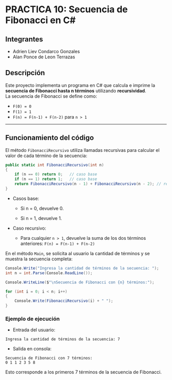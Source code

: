 # PRACTICA 10: Secuencia de Fibonacci en C#

## Integrantes
- Adrien Liev Condarco Gonzales
- Alan Ponce de Leon Terrazas

## Descripción
Este proyecto implementa un programa en C# que calcula e imprime la **secuencia de Fibonacci hasta n términos** utilizando **recursividad**.  
La secuencia de Fibonacci se define como:

- `F(0) = 0`  
- `F(1) = 1`  
- `F(n) = F(n-1) + F(n-2)` para `n > 1`

---

## Funcionamiento del código
El método `FibonacciRecursivo` utiliza llamadas recursivas para calcular el valor de cada término de la secuencia:

```csharp
public static int FibonacciRecursivo(int n)
{
    if (n == 0) return 0;   // caso base
    if (n == 1) return 1;   // caso base
    return FibonacciRecursivo(n - 1) + FibonacciRecursivo(n - 2); // recursión
}
```

- Casos base:

    - Si n = 0, devuelve 0.

    - Si n = 1, devuelve 1.

- Caso recursivo:

    - Para cualquier ``n > 1``, devuelve la suma de los dos términos anteriores:
``F(n) = F(n-1) + F(n-2)``

En el método ``Main``, se solicita al usuario la cantidad de términos y se muestra la secuencia completa:

```csharp
Console.Write("Ingresa la cantidad de términos de la secuencia: ");
int n = int.Parse(Console.ReadLine());

Console.WriteLine($"\nSecuencia de Fibonacci con {n} términos:");

for (int i = 0; i < n; i++)
{
    Console.Write(FibonacciRecursivo(i) + " ");
}
```

### Ejemplo de ejecución

- Entrada del usuario:

```
Ingresa la cantidad de términos de la secuencia: 7
```

- Salida en consola:

```
Secuencia de Fibonacci con 7 términos:
0 1 1 2 3 5 8
```

Esto corresponde a los primeros 7 términos de la secuencia de Fibonacci.
